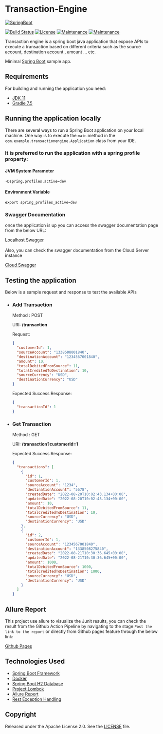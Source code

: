 # Transaction-Engine
[![SpringBoot](https://img.shields.io/badge/Spring_Boot-F2F4F9?style=for-the-badge&logo=spring-boot)](http://projects.spring.io/spring-boot/)

[![Build Status](https://github.com/princebayan/transaction-engine/actions/workflows/transaction-engine-pipeline.yaml/badge.svg)](https://github.com/princebayan/transaction-engine/actions)
[![License](http://img.shields.io/:license-apache-blue.svg)](http://www.apache.org/licenses/LICENSE-2.0.html)
[![Maintenance](https://img.shields.io/badge/Maintained%3F-yes-green.svg)](https://GitHub.com/Naereen/StrapDown.js/graphs/commit-activity)
[![Maintenance](https://img.shields.io/badge/Docker-2CA5E0?style=for-the-badge&logo=docker&logoColor=white)](https://www.docker.com)

Transaction engine is a spring boot java application that expose APIs to execute a transaction based on different criteria 
such as the source account, destination account , amount ... etc. 


Minimal [Spring Boot](http://projects.spring.io/spring-boot/) sample app.


## Requirements

For building and running the application you need:

- [JDK 11](https://www.oracle.com/java/technologies/javase/jdk11-archive-downloads.html)
- [Gradle 7.5](https://services.gradle.org/distributions/gradle-7.5-bin.zip)

## Running the application locally

There are several ways to run a Spring Boot application on your local machine. One way is to execute the `main` method in the `com.example.transactionengine.Application` class from your IDE.

<h3>It is preferred to run the application with a spring profile property:</h3> 

<h4>JVM System Parameter</h4>

```shell
-Dspring.profiles.active=dev
```
<h4>Environment Variable</h4>

```shell
export spring_profiles_active=dev
```
<h3>Swagger Documentation</h3>
once the application is up you can access the swagger documentation page from the 
below URL:
<br>

[Localhost Swagger](http://localhost:8082/swagger-ui.html)
<br>
<br>
Also, you can check the swagger documentation from the Cloud Server instance
<br>

[Cloud Swagger](http://137.184.12.5:8082/swagger-ui.html)

## Testing the application

Below is a sample request and response to test the available APIs

- ### Add Transaction
    Method : POST

    URI: <b>/transaction</b>

    Request:

    ```json
    {
      "customerId": 1,
      "sourceAccount": "1338508001840",
      "destinationAccount": "1234567001840",
      "amount": 10,
      "totalDebitedFromSource": 11,
      "totalCreditedToDestination": 10,
      "sourceCurrency": "USD",
      "destinationCurrency": "USD"
    }
    ```
    Expected Success Response: 
    
    ```json
    {
      "transactionId": 1
    }
    ```

- ### Get Transaction
    Method : GET

    URI: <b>/transaction?customerId=1</b>

    Expected Success Response:

    ```json
    {
      "transactions": [
        {
          "id": 1,
          "customerId": 1,
          "sourceAccount": "1234",
          "destinationAccount": "5678",
          "createdDate": "2022-08-20T10:02:43.134+00:00",
          "updatedDate": "2022-08-20T10:02:43.134+00:00",
          "amount": 10,
          "totalDebitedFromSource": 11,
          "totalCreditedToDestination": 10,
          "sourceCurrency": "USD",
          "destinationCurrency": "USD"
        },
        {
          "id": 2,
          "customerId": 1,
          "sourceAccount": "1234567001840",
          "destinationAccount": "1338508275840",
          "createdDate": "2022-08-21T10:30:36.645+00:00",
          "updatedDate": "2022-08-21T10:30:36.645+00:00",
          "amount": 1000,
          "totalDebitedFromSource": 1000,
          "totalCreditedToDestination": 1000,
          "sourceCurrency": "USD",
          "destinationCurrency": "USD"
        }
      ]
    }
    ```

## Allure Report
This project use allure to visualize the Junit results, you can check the result
from the Github Action Pipeline by navigating to the stage `Post the link to the report` 
or directly from Github pages feature through the below link:

[Github Pages](https://princebayan.github.io/transaction-engine/)


## Technologies Used

- [Spring Boot Framework](http://projects.spring.io/spring-boot/)
- [Docker](https://www.docker.com)
- [Spring Boot H2 Database](https://www.baeldung.com/spring-boot-h2-database)
- [Project Lombok](https://projectlombok.org/)
- [Allure Report](https://qameta.io/allure-report/)
- [Rest Exception Handling](https://www.baeldung.com/exception-handling-for-rest-with-spring)


## Copyright

Released under the Apache License 2.0. See the [LICENSE](https://github.com/princebayan/transaction-engine/blob/develop/LICENSE.txt) file.
